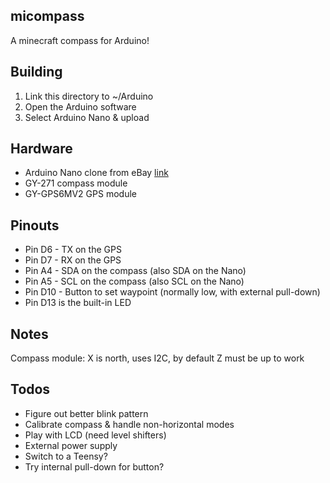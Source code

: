 micompass
---------
A minecraft compass for Arduino!

Building
--------
1. Link this directory to ~/Arduino
2. Open the Arduino software
3. Select Arduino Nano & upload

Hardware
--------
* Arduino Nano clone from eBay [link](http://www.ebay.com/itm/262123424219)
* GY-271 compass module
* GY-GPS6MV2 GPS module

Pinouts
-------
* Pin D6  - TX on the GPS
* Pin D7  - RX on the GPS
* Pin A4  - SDA on the compass (also SDA on the Nano)
* Pin A5  - SCL on the compass (also SCL on the Nano)
* Pin D10 - Button to set waypoint (normally low, with external pull-down)
* Pin D13 is the built-in LED

Notes
-----
Compass module: X is north, uses I2C, by default Z must be up to work

Todos
-----
* Figure out better blink pattern
* Calibrate compass & handle non-horizontal modes
* Play with LCD (need level shifters)
* External power supply
* Switch to a Teensy?
* Try internal pull-down for button?
